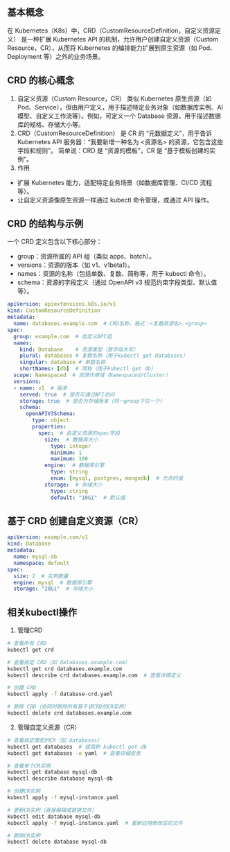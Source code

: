 ## 基本概念
在 Kubernetes（K8s）中，CRD（CustomResourceDefinition，自定义资源定义） 是一种扩展 Kubernetes API 的机制，允许用户创建自定义资源（Custom Resource，CR），从而将 Kubernetes 的编排能力扩展到原生资源（如 Pod、Deployment 等）之外的业务场景。

## CRD 的核心概念
1. 自定义资源（Custom Resource，CR）
类似 Kubernetes 原生资源（如 Pod、Service），但由用户定义，用于描述特定业务对象（如数据库实例、AI 模型、自定义工作流等）。例如，可定义一个 Database 资源，用于描述数据库的规格、存储大小等。
2. CRD（CustomResourceDefinition）
是 CR 的 “元数据定义”，用于告诉 Kubernetes API 服务器：“我要新增一种名为 <资源名> 的资源，它包含这些字段和规则”。
简单说：CRD 是 “资源的模板”，CR 是 “基于模板创建的实例”。
3. 作用
- 扩展 Kubernetes 能力，适配特定业务场景（如数据库管理、CI/CD 流程等）。
- 让自定义资源像原生资源一样通过 kubectl 命令管理，或通过 API 操作。

## CRD 的结构与示例
一个 CRD 定义包含以下核心部分：
- group：资源所属的 API 组（类似 apps、batch）。
- versions：资源的版本（如 v1、v1beta1）。
- names：资源的名称（包括单数、复数、简称等，用于 kubectl 命令）。
- schema：资源的字段定义（通过 OpenAPI v3 规范约束字段类型、默认值等）。
```yaml
apiVersion: apiextensions.k8s.io/v1
kind: CustomResourceDefinition
metadata:
  name: databases.example.com  # CRD名称，格式：<复数资源名>.<group>
spec:
  group: example.com  # 自定义API组
  names:
    kind: Database    # 资源类型（首字母大写）
    plural: databases # 复数名称（用于kubectl get databases）
    singular: database # 单数名称
    shortNames: [db]  # 简称（用于kubectl get db）
  scope: Namespaced  # 资源作用域（Namespaced/Cluster）
  versions:
  - name: v1  # 版本
    served: true  # 是否可通过API访问
    storage: true  # 是否为存储版本（同一group下仅一个）
    schema:
      openAPIV3Schema:
        type: object
        properties:
          spec:  # 自定义资源的spec字段
            size:  # 数据库大小
              type: integer
              minimum: 1
              maximum: 100
            engine:  # 数据库引擎
              type: string
              enum: [mysql, postgres, mongodb]  # 允许的值
            storage:  # 存储大小
              type: string
              default: "10Gi"  # 默认值

```

## 基于 CRD 创建自定义资源（CR）
```yaml
apiVersion: example.com/v1
kind: Database
metadata:
  name: mysql-db
  namespace: default
spec:
  size: 2  # 实例数量
  engine: mysql  # 数据库引擎
  storage: "20Gi"  # 存储大小
```

## 相关kubectl操作
1. 管理CRD
```bash
# 查看所有 CRD
kubectl get crd

# 查看指定 CRD（如 databases.example.com）
kubectl get crd databases.example.com
kubectl describe crd databases.example.com  # 查看详细定义

# 创建 CRD
kubectl apply -f database-crd.yaml

# 删除 CRD（会同时删除所有基于该CRD的CR实例）
kubectl delete crd databases.example.com
```

2. 管理自定义资源（CR）
```bash
# 查看指定类型的CR（如 databases）
kubectl get databases  # 或简称 kubectl get db
kubectl get databases -o yaml  # 查看详细信息

# 查看单个CR实例
kubectl get database mysql-db
kubectl describe database mysql-db

# 创建CR实例
kubectl apply -f mysql-instance.yaml

# 更新CR实例（直接编辑或替换文件）
kubectl edit database mysql-db
kubectl apply -f mysql-instance.yaml  # 重新应用修改后的文件

# 删除CR实例
kubectl delete database mysql-db
```